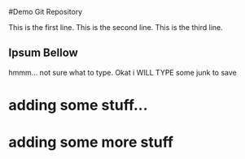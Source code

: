 #Demo Git Repository

This is the first line.
This is the second line.
This is the third line.

## Ipsum Bellow

hmmm... not sure what to type.
Okat i WILL TYPE 	some junk to save


# adding some stuff...

# adding some more stuff